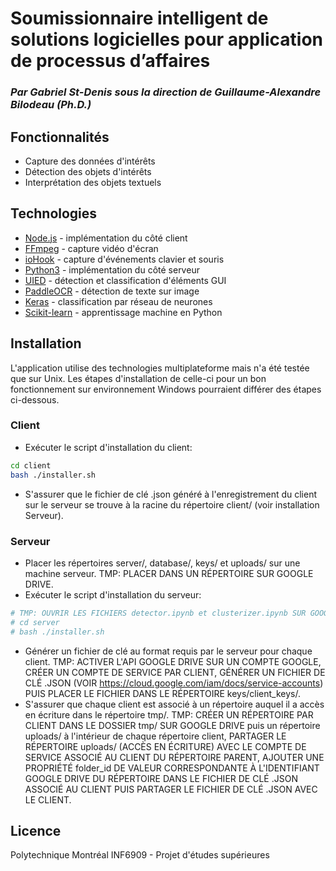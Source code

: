 # Soumissionnaire intelligent de solutions logicielles pour application de processus d’affaires
### _Par Gabriel St-Denis sous la direction de Guillaume-Alexandre Bilodeau (Ph.D.)_

## Fonctionnalités
- Capture des données d'intérêts
- Détection des objets d'intérêts
- Interprétation des objets textuels

## Technologies
- [Node.js] - implémentation du côté client
- [FFmpeg] - capture vidéo d'écran
- [ioHook] - capture d'événements clavier et souris
- [Python3] - implémentation du côté serveur
- [UIED] - détection et classification d'éléments GUI
- [PaddleOCR] - détection de texte sur image
- [Keras] - classification par réseau de neurones
- [Scikit-learn] - apprentissage machine en Python

## Installation
L'application utilise des technologies multiplateforme mais n'a été testée que sur Unix. Les étapes d'installation de celle-ci pour un bon fonctionnement sur environnement Windows pourraient différer des étapes ci-dessous.

### Client
- Exécuter le script d'installation du client:
```sh
cd client
bash ./installer.sh
```
- S'assurer que le fichier de clé .json généré à l'enregistrement du client sur le serveur se trouve à la racine du répertoire client/ (voir installation Serveur).
### Serveur
- Placer les répertoires server/, database/, keys/ et uploads/ sur une machine serveur. TMP: PLACER DANS UN RÉPERTOIRE SUR GOOGLE DRIVE.
- Exécuter le script d'installation du serveur:
```sh
# TMP: OUVRIR LES FICHIERS detector.ipynb et clusterizer.ipynb SUR GOOGLE DRIVE (ACTIVER L'EXTENSION GOOGLE COLAB AU BESOIN), MODIFIER LA DÉFINITION DE LA VARIABLE app_root AFIN QU'ELLE AU RÉPERTOIRE RACINE DE L'APPLICATION SUR GOOGLE DRIVE PUIS EXÉCUTER LE CODE DE LA SECTION "INSTALLER".
# cd server
# bash ./installer.sh
```
- Générer un fichier de clé au format requis par le serveur pour chaque client. TMP: ACTIVER L'API GOOGLE DRIVE SUR UN COMPTE GOOGLE, CRÉER UN COMPTE DE SERVICE PAR CLIENT, GÉNÉRER UN FICHIER DE CLÉ .JSON (VOIR https://cloud.google.com/iam/docs/service-accounts) PUIS PLACER LE FICHIER DANS LE RÉPERTOIRE keys/client_keys/.
- S'assurer que chaque client est associé à un répertoire auquel il a accès en écriture dans le répertoire tmp/. TMP: CRÉER UN RÉPERTOIRE PAR CLIENT DANS LE DOSSIER tmp/ SUR GOOGLE DRIVE puis un répertoire uploads/ à l'intérieur de chaque répertoire client, PARTAGER LE RÉPERTOIRE uploads/ (ACCÈS EN ÉCRITURE) AVEC LE COMPTE DE SERVICE ASSOCIÉ AU CLIENT DU RÉPERTOIRE PARENT, AJOUTER UNE PROPRIÉTÉ folder_id DE VALEUR CORRESPONDANTE À L'IDENTIFIANT GOOGLE DRIVE DU RÉPERTOIRE DANS LE FICHIER DE CLÉ .JSON ASSOCIÉ AU CLIENT PUIS PARTAGER LE FICHIER DE CLÉ .JSON AVEC LE CLIENT.

## Licence

Polytechnique Montréal
INF6909 - Projet d'études supérieures

[//]: # (These are reference links used in the body of this note and get stripped out when the markdown processor does its job. There is no need to format nicely because it shouldn't be seen. Thanks SO - http://stackoverflow.com/questions/4823468/store-comments-in-markdown-syntax)

   [Node.js]: <https://nodejs.org/en/>
   [FFmpeg]: <https://ffmpeg.org/>
   [ioHook]: <https://www.npmjs.com/package/iohook>
   [Python3]: <https://www.python.org/>
   [UIED]: <https://github.com/MulongXie/UIED>
   [PaddleOCR]: <https://github.com/PaddlePaddle/PaddleOCR>
   [Keras]: <https://keras.io/>
   [Scikit-learn]: <https://scikit-learn.org/stable/index.html>

